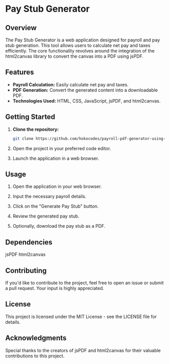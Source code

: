 # Pay Stub Generator

## Overview

The Pay Stub Generator is a web application designed for payroll and pay stub generation. This tool allows users to calculate net pay and taxes efficiently. The core functionality revolves around the integration of the html2canvas library to convert the canvas into a PDF using jsPDF.

## Features

- **Payroll Calculation:** Easily calculate net pay and taxes.
- **PDF Generation:** Convert the generated content into a downloadable PDF.
- **Technologies Used:** HTML, CSS, JavaScript, jsPDF, and html2canvas.

## Getting Started

1. **Clone the repository:**
   ```bash
   git clone https://github.com/hokocodes/payroll-pdf-generator-using-jspdf.git

2. Open the project in your preferred code editor.

3. Launch the application in a web browser.

## Usage

1. Open the application in your web browser.

2. Input the necessary payroll details.

3. Click on the "Generate Pay Stub" button.

4. Review the generated pay stub.

5. Optionally, download the pay stub as a PDF.

## Dependencies
jsPDF
html2canvas

## Contributing
If you'd like to contribute to the project, feel free to open an issue or submit a pull request. Your input is highly appreciated.

## License
This project is licensed under the MIT License - see the LICENSE file for details.

 ## Acknowledgments
Special thanks to the creators of jsPDF and html2canvas for their valuable contributions to this project.